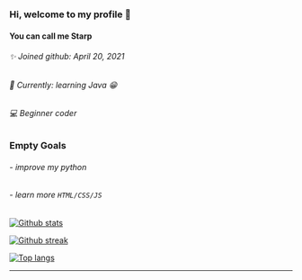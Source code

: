 ### Hi, welcome to my profile 👋
#### You can call me Starp

###### ✨ Joined github: April 20, 2021
###### 🏫 Currently: learning Java 😁
###### 💻 Beginner coder

### Empty Goals
###### - improve my python
###### - learn more `HTML/CSS/JS`



[![Github stats](https://github-readme-stats.vercel.app/api?username=StarpDev&theme=nightowl)](https://github.com/anuraghazra/github-readme-stats)

[![Github streak](https://github-readme-streak-stats.herokuapp.com/?user=StarpDev&theme=nightowl)](https://github.com/DenverCoder1/github-readme-streak-stats)

[![Top langs](https://github-readme-stats.vercel.app/api/top-langs/?username=StarpDev&layout=compact&theme=nightowl)](https://github.com/StarpDev/github-readme-stats)
***


<br>
